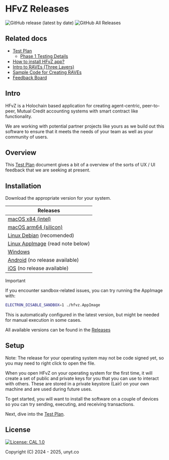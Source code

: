 # HFvZ Releases
![GitHub release (latest by date)](https://img.shields.io/github/v/release/unytco/hfvz-releases?style=for-the-badge)
![GitHub All Releases](https://img.shields.io/github/downloads/unytco/hfvz-releases/total?style=for-the-badge)


## Related docs
- [Test Plan](./testing_docs/1_0_testing_plan.md)
    - [Phase 1 Testing Details](./testing_docs/1_1_phase_testing_details.md)
- [How to install HFvZ app?](./README.md)
- [Intro to RAVEs (Three Layers)](./testing_docs/1_2_three_layers_of_raves.md)
- [Sample Code for Creating RAVEs](./testing_docs/rave_templates)
- [Feedback Board](https://github.com/orgs/unytco/projects/5/views/1)

## Intro
HFvZ is a Holochain based application for creating agent-centric, peer-to-peer, Mutual Credit accounting systems with smart contract like functionality.

We are working with potential partner projects like yours as we build out this software to ensure that it meets the needs of your team as well as your community of users.

## Overview
This [Test Plan](./testing_docs/1_0_testing_plan.md) document gives a bit of a overview of the sorts of UX / UI feedback that we are seeking at present.

## Installation

Download the appropriate version for your system.



| Releases    | 
| --------    | 
|    [macOS x84 (intel)](https://github.com/unytco/hfvz-releases/releases/download/v0.7.0/co.unyt.hfvz-0.7.0-x64.dmg)  |
|    [macOS arm64 (silicon)](https://github.com/unytco/hfvz-releases/releases/download/v0.7.0/co.unyt.hfvz-0.7.0-arm64.dmg.blockmap)    |
|    [Linux Debian](https://github.com/unytco/hfvz-releases/releases/download/v0.7.0/co.unyt.hfvz_0.7.0_amd64.deb)  (recomended)  | 
|    [Linux AppImage](https://github.com/unytco/hfvz-releases/releases/download/v0.7.0/co.unyt.hfvz-0.7.0.AppImage)   (read note below) | 
|    [Windows](https://github.com/unytco/hfvz-releases/releases/download/v0.7.0/co.unyt.hfvz-0.7.0-setup.exe)    | 
|    [Android]() (no release available)    |
|    [iOS]() (no release available)    |


> [!IMPORTANT]
> If you encounter sandbox-related issues, you can try running the AppImage with:
> ```bash
> ELECTRON_DISABLE_SANDBOX=1 ./hfvz.AppImage
> ```
> This is automatically configured in the latest version, but might be needed for manual execution in some cases.


All available versions can be found in the [Releases](
https://github.com/unytco/hfvz-releases/releases)

## Setup
Note: The release for your operating system may not be code signed yet, so you may need to right click to open the file.

When you open HFvZ on your operating system for the first time, it will create a set of public and private keys for you that you can use to interact with others. These are stored in a private keystore (Lair) on your own machine and are used during future uses. 

To get started, you will want to install the software on a couple of devices so you can try sending, executing, and receiving transactions. 

Next, dive into the [Test Plan](./testing_docs/1_0_testing_plan.md).


## License

[![License: CAL 1.0](https://img.shields.io/badge/License-CAL%201.0-blue.svg)](https://github.com/holochain/cryptographic-autonomy-license)

Copyright (C) 2024 - 2025, unyt.co
